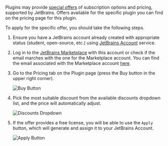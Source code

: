 [//]: # (title: Special Offers for Community)

Plugins may provide [special offers](https://www.jetbrains.com/store/#discounts?billing=yearly) of subscription options and pricing, supported by JetBrains. Offers available for the specific plugin you can find on the pricing page for this plugin.

To apply for the specific offer, you should take the following steps.

1. Ensure you have a JetBrains account already created with appropriate status (student, open-source, etc.) using [JetBrains Account](https://account.jetbrains.com/) service.

1. Log in to the [JetBrains Marketplace](https://plugins.jetbrains.com/) with this account or check if the email marches with the one for the Marketplace account. You can find the email associated with the Marketplace account [here](https://plugins.jetbrains.com/author/me/).

1. Go to the Pricing tab on the Plugin page (press the Buy button in the upper right corner).

   ![Buy Button](buy_button.png)

1. Pick the most suitable discount from the available discounts dropdown list, and the price will automatically adjust.

   ![Discounts Dropdown](discounts_dropdown.png)

1. If the offer provides a free license, you will be able to use the `Apply` button, which will generate and assign it to your JetBrains Account.

   ![Apply Button](apply_button.png)
